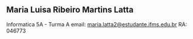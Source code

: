 ## Maria Luisa Ribeiro Martins Latta
Informatica 5A - Turma A
email: maria.latta2@estudante.ifms.edu.br
RA: 046773

